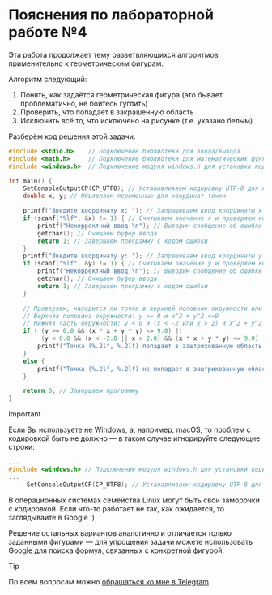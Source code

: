# Пояснения по лабораторной работе №4

Эта работа продолжает тему разветвляющихся алгоритмов применительно к геометрическим фигурам.

Алгоритм следующий:
1. Понять, как задаётся геометрическая фигура (это бывает проблематично, не бойтесь гуглить)
2. Проверить, что попадает в закрашенную область
3. Исключить всё то, что исключено на рисунке (т.е. указано белым)

Разберём код решения этой задачи.
```c
#include <stdio.h>    // Подключение библиотеки для ввода/вывода
#include <math.h>     // Подключение библиотеки для математических функций
#include <windows.h>  // Подключение модуля windows.h для установки кодировки вывода

int main() {
    SetConsoleOutputCP(CP_UTF8); // Устанавливаем кодировку UTF-8 для корректного отображения русских символов
    double x, y; // Объявляем переменные для координат точки

    printf("Введите координату x: "); // Запрашиваем ввод координаты x
    if (scanf("%lf", &x) != 1) { // Считываем значение x и проверяем корректность ввода
        printf("Некорректный ввод.\n"); // Выводим сообщение об ошибке при некорректном вводе
        getchar(); // Очищаем буфер ввода
        return 1; // Завершаем программу с кодом ошибки
    }
    printf("Введите координату y: "); // Запрашиваем ввод координаты y
    if (scanf("%lf", &y) != 1) { // Считываем значение y и проверяем корректность ввода
        printf("Некорректный ввод.\n"); // Выводим сообщение об ошибке при некорректном вводе
        getchar(); // Очищаем буфер ввода
        return 1; // Завершаем программу с кодом ошибки
    }

    // Проверяем, находится ли точка в верхней половине окружности или в нижней части вне вырезанной области
    // Верхняя половина окружности: y >= 0 и x^2 + y^2 <=9
    // Нижняя часть окружности: y < 0 и (x < -2 или x > 2) и x^2 + y^2 <=9
    if ( (y >= 0.0 && (x * x + y * y) <= 9.0) ||
         (y < 0.0 && (x < -2.0 || x > 2.0) && (x * x + y * y) <= 9.0) ) {
        printf("Точка (%.2lf, %.2lf) попадает в заштрихованную область.\n", x, y); // Выводим сообщение о попадании
    }
    else {
        printf("Точка (%.2lf, %.2lf) не попадает в заштрихованную область.\n", x, y); // Выводим сообщение о непопадании
    }

    return 0; // Завершаем программу
}
```

> [!IMPORTANT]
> Если Вы используете не Windows, а, например, macOS, то проблем с кодировкой быть не должно — в таком случае игнорируйте следующие строки:
> ```c
> ...
> #include <windows.h> // Подключение модуля windows.h для установки кодировки вывода
> ...
>      SetConsoleOutputCP(CP_UTF8); // Устанавливаем кодировку UTF-8 для вывода в консоли русских символов: иначе будут иероглифы
> ```
>
> В операционных системах семейства Linux могут быть свои заморочки с кодировкой. Если что-то работает не так, как ожидается, то заглядывайте в Google :)

Решение остальных вариантов аналогично и отличается только заданными фигурами — для упрощения задачи можете использовать Google для поиска формул, связанных с конкретной фигурой.

> [!TIP]
> По всем вопросам можно [обращаться ко мне в Telegram](https://t.me/plunkzy)